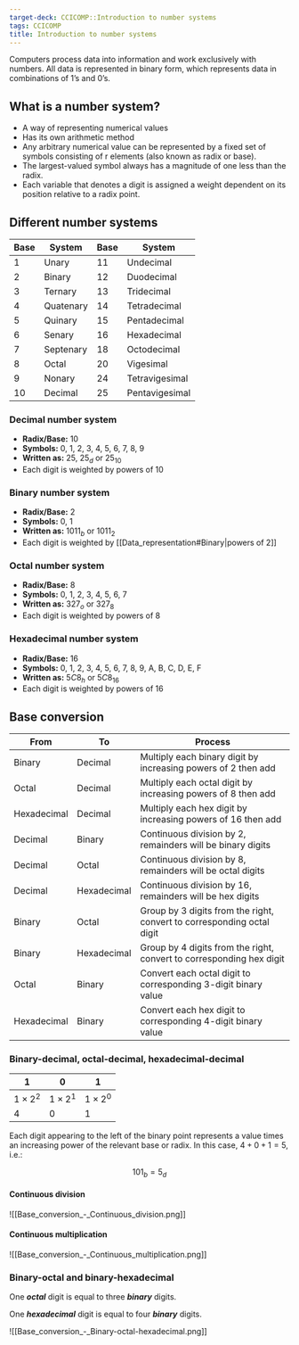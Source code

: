 ```yaml
---
target-deck: CCICOMP::Introduction to number systems
tags: CCICOMP
title: Introduction to number systems
---
```


Computers process data into information and work exclusively with numbers. All data is represented in binary form, which represents data in combinations of 1’s and 0’s.

## What is a number system?

- A way of representing numerical values
- Has its own arithmetic method
- Any arbitrary numerical value can be represented by a fixed set of symbols consisting of r elements (also known as radix or base).
- The largest-valued symbol always has a magnitude of one less than the radix.
- Each variable that denotes a digit is assigned a weight dependent on its position relative to a radix point.
<!--ID: 1694777708880-->

## Different number systems

|Base|System|Base|System|
|---|---|---|---|
|1|Unary|11|Undecimal|
|2|Binary|12|Duodecimal|
|3|Ternary|13|Tridecimal|
|4|Quatenary|14|Tetradecimal|
|5|Quinary|15|Pentadecimal|
|6|Senary|16|Hexadecimal|
|7|Septenary|18|Octodecimal|
|8|Octal|20|Vigesimal|
|9|Nonary|24|Tetravigesimal|
|10|Decimal|25|Pentavigesimal|

<!--ID: 1694777708886-->

### Decimal number system

- **Radix/Base:** 10
- **Symbols:** 0, 1, 2, 3, 4, 5, 6, 7, 8, 9
- **Written as:** 25, $25_d$ or $25_{10}$
- Each digit is weighted by powers of 10
<!--ID: 1694777708889-->

### Binary number system

- **Radix/Base:** 2
- **Symbols:** 0, 1
- **Written as:** $1011_b$ or $1011_2$
- Each digit is weighted by [[Data_representation#Binary|powers of 2]]
<!--ID: 1694777708892-->

### Octal number system

- **Radix/Base:** 8
- **Symbols:** 0, 1, 2, 3, 4, 5, 6, 7
- **Written as:** $327_o$ or $327_8$
- Each digit is weighted by powers of 8
<!--ID: 1694777708895-->

### Hexadecimal number system

- **Radix/Base:** 16
- **Symbols:** 0, 1, 2, 3, 4, 5, 6, 7, 8, 9, A, B, C, D, E, F
- **Written as:** $5C8_h$ or $5C8_{16}$
- Each digit is weighted by powers of 16
<!--ID: 1694777708898-->

## Base conversion

|From|To|Process|
|---|---|---|
|Binary|Decimal|Multiply each binary digit by increasing powers of 2 then add|
|Octal|Decimal|Multiply each octal digit by increasing powers of 8 then add|
|Hexadecimal|Decimal|Multiply each hex digit by increasing powers of 16 then add|
|Decimal|Binary|Continuous division by 2, remainders will be binary digits|
|Decimal|Octal|Continuous division by 8, remainders will be octal digits|
|Decimal|Hexadecimal|Continuous division by 16, remainders will be hex digits|
|Binary|Octal|Group by 3 digits from the right, convert to corresponding octal digit|
|Binary|Hexadecimal|Group by 4 digits from the right, convert to corresponding hex digit|
|Octal|Binary|Convert each octal digit to corresponding 3-digit binary value|
|Hexadecimal|Binary|Convert each hex digit to corresponding 4-digit binary value|

<!--ID: 1694777708901-->

### Binary-decimal, octal-decimal, hexadecimal-decimal

|$1$|$0$|$1$|
|---|---|---|
|$1\times2^2$|$1\times2^1$|$1\times2^0$|
|$4$|$0$|$1$|

Each digit appearing to the left of the binary point represents a value times an increasing power of the relevant base or radix. In this case, $4+0+1=5$, i.e.:

$$
101_b = 5_d
$$

<!--ID: 1694777708904-->

#### Continuous division

![[Base_conversion_-_Continuous_division.png]]

<!--ID: 1694777708908-->

#### Continuous multiplication

![[Base_conversion_-_Continuous_multiplication.png]]

<!--ID: 1696942815366-->

### Binary-octal and binary-hexadecimal

One ***octal*** digit is equal to three ***binary*** digits.

One ***hexadecimal*** digit is equal to four ***binary*** digits.

![[Base_conversion_-_Binary-octal-hexadecimal.png]]

<!--ID: 1694777708912-->

